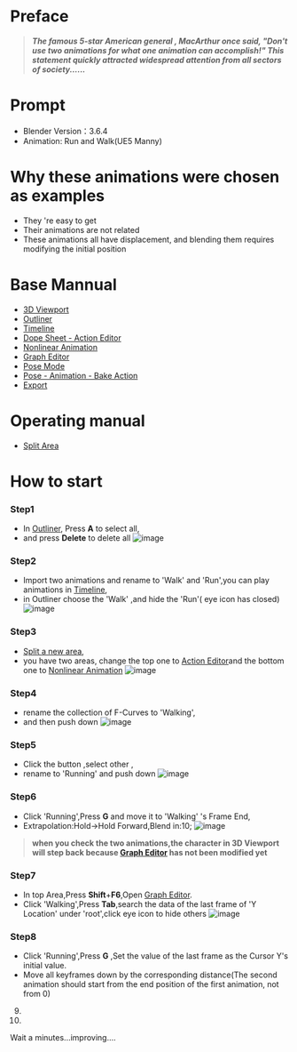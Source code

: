 # Preface
> **_The famous 5-star American general , MacArthur once said, "Don't use two animations for what one animation can accomplish!" This statement quickly attracted widespread attention from all sectors of society......_**
# Prompt
- Blender Version：3.6.4
- Animation: Run and Walk(UE5 Manny)
# Why these animations were chosen as examples
- They 're easy to get
- Their animations are not related
- These animations all have displacement, and blending them requires modifying the initial position
# Base Mannual
- [3D Viewport](https://github.com/Nanfengzhiwo1/BlenderCombineAnimations/issues/1)
- [Outliner](https://github.com/Nanfengzhiwo1/BlenderCombineAnimations/issues/2)
- [Timeline](https://github.com/Nanfengzhiwo1/BlenderCombineAnimations/issues/3)
- [Dope Sheet - Action Editor](https://github.com/Nanfengzhiwo1/BlenderCombineAnimations/issues/4)
- [Nonlinear Animation](https://github.com/Nanfengzhiwo1/BlenderCombineAnimations/issues/5)
- [Graph Editor](https://github.com/Nanfengzhiwo1/BlenderCombineAnimations/issues/6)
- [Pose Mode](https://github.com/Nanfengzhiwo1/BlenderCombineAnimations/issues/7)
- [Pose - Animation - Bake Action](https://github.com/Nanfengzhiwo1/BlenderCombineAnimations/issues/8)
- [Export](https://github.com/Nanfengzhiwo1/BlenderCombineAnimations/issues/9)
# Operating manual
- [Split Area](https://github.com/Nanfengzhiwo1/BlenderCombineAnimations/issues/10)
# How to start
### Step1
* In [Outliner](https://github.com/Nanfengzhiwo1/BlenderCombineAnimations/issues/2), Press **A** to select all,
*  and press **Delete** to delete all
![image](https://github.com/Nanfengzhiwo1/BlenderCombineAnimations/assets/107869748/15297cdf-f7c2-48f4-8003-3ae1799f7e34)

### Step2
* Import two animations and rename to 'Walk' and 'Run',you can play animations in [Timeline](https://github.com/Nanfengzhiwo1/BlenderCombineAnimations/issues/3),
* in Outliner choose the 'Walk' ,and  hide the 'Run'( eye icon has closed)
![image](https://github.com/Nanfengzhiwo1/BlenderCombineAnimations/assets/107869748/83718d97-dc45-4246-ae85-b1583bfe166e)

### Step3
* [Split a new area](https://github.com/Nanfengzhiwo1/BlenderCombineAnimations/issues/10),
* you have two areas, change the top one to [Action Editor](https://github.com/Nanfengzhiwo1/BlenderCombineAnimations/issues/4)and the bottom one to [Nonlinear Animation](https://github.com/Nanfengzhiwo1/BlenderCombineAnimations/issues/5)
![image](https://github.com/Nanfengzhiwo1/BlenderCombineAnimations/assets/107869748/bbc54883-335c-4196-80ca-10b030afc0c8)

### Step4
* rename the collection of F-Curves to 'Walking',
* and then push down
![image](https://github.com/Nanfengzhiwo1/BlenderCombineAnimations/assets/107869748/c158ef44-c1e9-4a7a-82a1-57335ca0219c)

### Step5
* Click the button ,select other ,
* rename to 'Running' and push down
![image](https://github.com/Nanfengzhiwo1/BlenderCombineAnimations/assets/107869748/9f271658-f561-4107-993b-ca4cb4fb29b2)

### Step6
* Click 'Running',Press **G** and move it to 'Walking' 's Frame End,
* Extrapolation:Hold->Hold Forward,Blend in:10;
![image](https://github.com/Nanfengzhiwo1/BlenderCombineAnimations/assets/107869748/138555ef-5b12-4d58-ab8e-b533cac6caf7)

> **when you check the two animations,the character in 3D Viewport will step back because [Graph Editor](https://github.com/Nanfengzhiwo1/BlenderCombineAnimations/issues/6) has not been modified yet**  

### Step7
* In top Area,Press **Shift**+**F6**,Open [Graph Editor](https://github.com/Nanfengzhiwo1/BlenderCombineAnimations/issues/6).
* Click 'Walking',Press **Tab**,search the data of the last frame of 'Y Location' under 'root',click eye icon to hide others
![image](https://github.com/Nanfengzhiwo1/BlenderCombineAnimations/assets/107869748/88f12bf2-28d2-40b5-b6ff-1bf578be6ddd)

### Step8
* Click 'Running',Press **G** ,Set the value of the last frame as the Cursor Y's initial value.
* Move all keyframes down by the corresponding distance(The second animation should start from the end position of the first animation, not from 0)  
9.  
10.  
Wait a minutes...improving....
